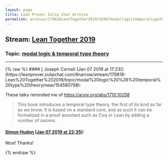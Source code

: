 ```yaml
---
layout: page
title: Lean Prover Zulip Chat Archive 
permalink: archive/179818LeanTogether2019/92067modallogictemporaltypetheory.html
---
```


## Stream: [Lean Together 2019](https://leanprover-community.github.io/archive/179818LeanTogether2019/index.html)
### Topic: [modal logic & temporal type theory](https://leanprover-community.github.io/archive/179818LeanTogether2019/92067modallogictemporaltypetheory.html)

---

<base href="https://leanprover.zulipchat.com">
{% raw %}
#### [ Joseph Corneli (Jan 07 2019 at 17:23)](https://leanprover.zulipchat.com/#narrow/stream/179818-Lean%20Together%202019/topic/modal%20logic%20%26%20temporal%20type%20theory/near/154580798):
<p>These talks reminded me of <a href="https://arxiv.org/abs/1710.10258" target="_blank" title="https://arxiv.org/abs/1710.10258">https://arxiv.org/abs/1710.10258</a></p>
<blockquote>
<p>This book introduces a temporal type theory, the first of its kind as far as we know. It is based on a standard core, and as such it can be formalized in a proof assistant such as Coq or Lean by adding a number of axioms.</p>
</blockquote>

#### [ Simon Hudon (Jan 07 2019 at 22:35)](https://leanprover.zulipchat.com/#narrow/stream/179818-Lean%20Together%202019/topic/modal%20logic%20%26%20temporal%20type%20theory/near/154603158):
<p>Nice! Thanks!</p>


{% endraw %}
